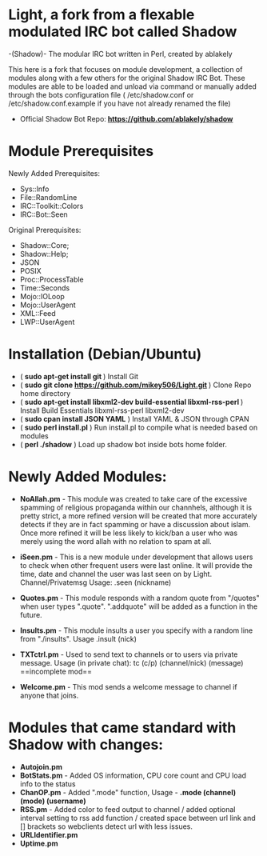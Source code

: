 # Light, a fork from a flexable modulated IRC bot called Shadow

-(Shadow)- The modular IRC bot written in Perl, created by ablakely 

This here is a fork that focuses on module development, a collection of modules along with a few others for the original Shadow IRC Bot. These modules are able to be loaded and unload via command or manually added through the bots configuration file ( /etc/shadow.conf or /etc/shadow.conf.example if you have not already renamed the file)

- Official Shadow Bot Repo:<b> https://github.com/ablakely/shadow </b>

# Module Prerequisites

Newly Added Prerequisites:

- Sys::Info
- File::RandomLine
- IRC::Toolkit::Colors
- IRC::Bot::Seen

Original Prerequisites:

- Shadow::Core;
- Shadow::Help;
- JSON
- POSIX
- Proc::ProcessTable
- Time::Seconds
- Mojo::IOLoop
- Mojo::UserAgent
- XML::Feed
- LWP::UserAgent

# Installation (Debian/Ubuntu)

- ( <b>sudo apt-get install git </b>) Install Git
- ( <b>sudo git clone https://github.com/mikey506/Light.git </b>) Clone Repo home directory 
- ( <b>sudo apt-get install libxml2-dev build-essential libxml-rss-perl </b>) Install Build Essentials libxml-rss-perl libxml2-dev
- ( <b>sudo cpan install JSON YAML</b> ) Install YAML & JSON through CPAN
- ( <b>sudo perl install.pl</b> ) Run install.pl to compile what is needed based on modules
- ( <b>perl ./shadow</b> ) Load up shadow bot inside bots home folder.


# Newly Added Modules:

- <b>NoAllah.pm</b> - This module was created to take care of the excessive spamming of religious propaganda within our channhels, although it is pretty strict, a more refined version will be created that more accurately detects if they are in fact spamming or have a discussion about islam. Once more refined it will be less likely to kick/ban a user who was merely using the word allah with no relation to spam at all.

- <b>iSeen.pm</b> - This is a new module under development that allows users to check when other frequent users were last online. It will provide the time, date and channel the user was last seen on by Light. Channel/Privatemsg Usage: .seen (nickname) 

- <b>Quotes.pm</b> - This module responds with a random quote from "<bot dir>/quotes" when user types ".quote". ".addquote" will be added as a function in the future.
  
- <b>Insults.pm</b> - This module insults a user you specify with a random line from "./insults". Usage .insult (nick)

- <b>TXTctrl.pm</b> - Used to send text to channels or to users via private message. Usage (in private chat): tc (c/p) (channel/nick) (message) ==incomplete mod==

- <b>Welcome.pm</b> - This mod sends a welcome message to channel if anyone that joins.

# Modules that came standard with Shadow with changes:
- <b>Autojoin.pm</b>
- <b>BotStats.pm</b> - Added OS information, CPU core count and CPU load info to the status
- <b>ChanOP.pm</b> - Added ".mode" function, Usage - <b>.mode (channel) (mode) (username)</b>
- <b>RSS.pm</b> - Added color to feed output to channel / added optional interval setting to rss add function / created space between url link and [] brackets so webclients detect url with less issues.
- <b>URLIdentifier.pm</b> 
- <b>Uptime.pm</b>
